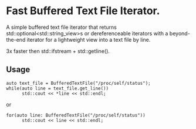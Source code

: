 # Fast Buffered Text File Iterator.
A simple buffered text file iterator that returns std::optional\<std::string_view\>s or dereferenceable iterators with a beyond-the-end iterator for a lightweight view into a text file by line.

3x faster then std::ifstream + std::getline().

## Usage

```c_cpp
auto text_file = BufferedTextFile("/proc/self/status");
while(auto line = text_file.get_line())
      std::cout << *line << std::endl;
```
or
```c_cpp
for(auto line: BufferedTextFile("/proc/self/status"))
      std::cout << line << std::endl;
```
